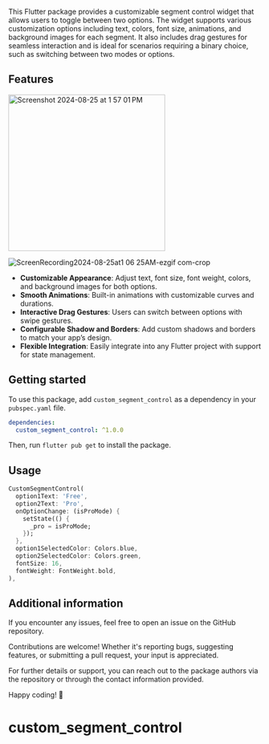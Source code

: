 <!--
This README describes the package. If you publish this package to pub.dev,
this README's contents appear on the landing page for your package.

For information about how to write a good package README, see the guide for
[writing package pages](https://dart.dev/guides/libraries/writing-package-pages).

For general information about developing packages, see the Dart guide for
[creating packages](https://dart.dev/guides/libraries/create-library-packages)
and the Flutter guide for
[developing packages and plugins](https://flutter.dev/developing-packages).
-->

This Flutter package provides a customizable segment control widget that allows users to toggle between two options. The widget supports various customization options including text, colors, font size, animations, and background images for each segment. It also includes drag gestures for seamless interaction and is ideal for scenarios requiring a binary choice, such as switching between two modes or options.

## Features
<img width="312" alt="Screenshot 2024-08-25 at 1 57 01 PM" src="https://github.com/user-attachments/assets/6516bf8b-4a74-49d9-8828-f712f77161fb">

![ScreenRecording2024-08-25at1 06 25AM-ezgif com-crop](https://github.com/user-attachments/assets/02e8928e-d942-46f5-b34b-fb45f7110959)

- **Customizable Appearance**: Adjust text, font size, font weight, colors, and background images for both options.
- **Smooth Animations**: Built-in animations with customizable curves and durations.
- **Interactive Drag Gestures**: Users can switch between options with swipe gestures.
- **Configurable Shadow and Borders**: Add custom shadows and borders to match your app’s design.
- **Flexible Integration**: Easily integrate into any Flutter project with support for state management.

## Getting started

To use this package, add `custom_segment_control` as a dependency in your `pubspec.yaml` file.

```yaml
dependencies:
  custom_segment_control: ^1.0.0
```

Then, run `flutter pub get` to install the package.

## Usage

```dart
CustomSegmentControl(
  option1Text: 'Free',
  option2Text: 'Pro',
  onOptionChange: (isProMode) {
    setState(() {
      _pro = isProMode;
    });
  },
  option1SelectedColor: Colors.blue,
  option2SelectedColor: Colors.green,
  fontSize: 16,
  fontWeight: FontWeight.bold,
),
```

## Additional information

If you encounter any issues, feel free to open an issue on the GitHub repository.

Contributions are welcome! Whether it's reporting bugs, suggesting features, or submitting a pull request, your input is appreciated.

For further details or support, you can reach out to the package authors via the repository or through the contact information provided.

Happy coding! 🚀

# custom_segment_control
